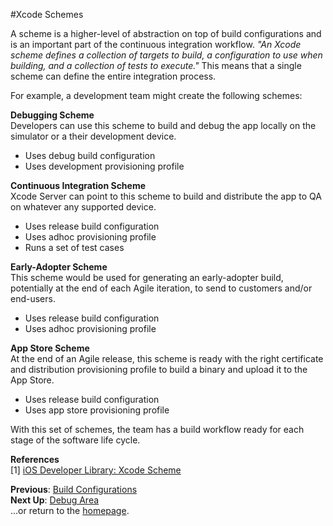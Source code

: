 #Xcode Schemes

A scheme is a higher-level of abstraction on top of build configurations and is an important part of the continuous integration workflow. *"An Xcode scheme defines a collection of targets to build, a configuration to use when building, and a collection of tests to execute."*  This means that a single scheme can define the entire integration process.

For example, a development team might create the following schemes:  

**Debugging Scheme**  
Developers can use this scheme to build and debug the app locally on the simulator or a their development device.  
  * Uses debug build configuration  
  * Uses development provisioning profile  

**Continuous Integration Scheme**  
Xcode Server can point to this scheme to build and distribute the app to QA on whatever any supported device.  
  * Uses release build configuration  
  * Uses adhoc provisioning profile  
  * Runs a set of test cases  


**Early-Adopter Scheme**  
This scheme would be used for generating an early-adopter build, potentially at the end of each Agile iteration, to send to customers and/or end-users.  
  * Uses release build configuration  
  * Uses adhoc provisioning profile


**App Store Scheme**  
At the end of an Agile release, this scheme is ready with the right certificate and distribution provisioning profile to build a binary and upload it to the App Store.  
  * Uses release build configuration  
  * Uses app store provisioning profile  


With this set of schemes, the team has a build workflow ready for each stage of the software life cycle.

**References**  
[1] [iOS Developer Library: Xcode Scheme](https://developer.apple.com/library/ios/featuredarticles/XcodeConcepts/Concept-Schemes.html)

**Previous**: [Build Configurations](build-configurations.md)  
**Next Up**: [Debug Area](area-debug.md)  
...or return to the [homepage](README.md).
